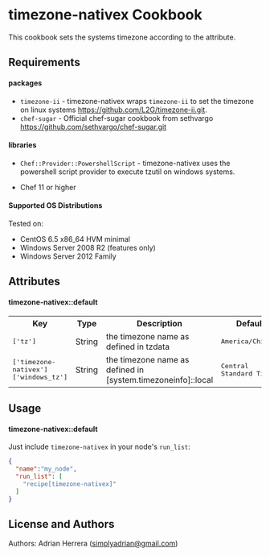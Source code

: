 timezone-nativex Cookbook
=========================
This cookbook sets the systems timezone according to the attribute.

Requirements
------------
#### packages
- `timezone-ii` - timezone-nativex wraps `timezone-ii` to set the timezone on linux systems https://github.com/L2G/timezone-ii.git.
- `chef-sugar` - Official chef-sugar cookbook from sethvargo https://github.com/sethvargo/chef-sugar.git

#### libraries
- `Chef::Provider::PowershellScript` - timezone-nativex uses the powershell script provider to execute tzutil on windows systems.

* Chef 11 or higher

#### Supported OS Distributions
Tested on:

* CentOS 6.5 x86_64 HVM minimal
* Windows Server 2008 R2 (features only)
* Windows Server 2012 Family

Attributes
----------
#### timezone-nativex::default
<table>
  <tr>
    <th>Key</th>
    <th>Type</th>
    <th>Description</th>
    <th>Default</th>
  </tr>
  <tr>
    <td><tt>['tz']</tt></td>
    <td>String</td>
    <td>the timezone name as defined in tzdata</td>
    <td><tt>America/Chicago</tt></td>
  </tr>
  <tr>
    <td><tt>['timezone-nativex']['windows_tz']</tt></td>
    <td>String</td>
    <td>the timezone name as defined in [system.timezoneinfo]::local</td>
    <td><tt>Central Standard Time</tt></td>
  </tr>
</table>

Usage
-----
#### timezone-nativex::default

Just include `timezone-nativex` in your node's `run_list`:

```json
{
  "name":"my_node",
  "run_list": [
    "recipe[timezone-nativex]"
  ]
}
```

License and Authors
-------------------
Authors: Adrian Herrera (<simplyadrian@gmail.com>)

